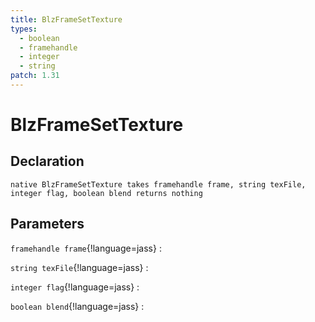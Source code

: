 ```yaml
---
title: BlzFrameSetTexture
types:
  - boolean
  - framehandle
  - integer
  - string
patch: 1.31
---
```


# BlzFrameSetTexture

## Declaration

```jass
native BlzFrameSetTexture takes framehandle frame, string texFile, integer flag, boolean blend returns nothing
```

## Parameters
`framehandle frame`{!language=jass}
: 

`string texFile`{!language=jass}
: 

`integer flag`{!language=jass}
: 

`boolean blend`{!language=jass}
: 
